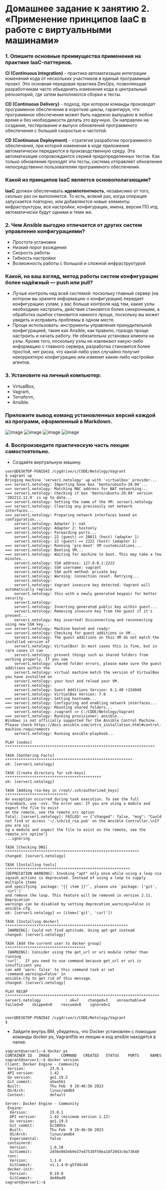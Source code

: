 # Домашнее задание к занятию 2. «Применение принципов IaaC в работе с виртуальными машинами»


### 1. Опишите основные преимущества применения на практике IaaC-паттернов.

**CI (Continuous Integration)** - практика автоматизации интеграции изменений кода от нескольких участников в единый программный проект.
Это основная передовая практика DevOps, позволяющая разработчикам часто объединять
изменения кода в центральный репозиторий, где затем выполняются сборки и тесты.

**CD (Continuous Delivery)** - подход, при котором команды производят программное обеспечение в короткие циклы,
гарантируя, что программное обеспечение может быть надежно выпущено в любое время и
без необходимости делать это вручную. Он направлен на создание, тестирование и выпуск обновлений
программного обеспечения с большей скоростью и частотой.

**CD (Continuous Deployment)** - стратегия разработки программного обеспечения, при которой изменения в коде приложения
автоматически передаются в производственную среду. Эта автоматизация сопровождается серией предопределенных тестов.
Как только обновления проходят эти тесты, система отправляет обновления непосредственно пользователям программного обеспечения.

### Какой из принципов IaaC является основополагающим?
**IaaC** должен обеспечивать **идемпотентность**, независимо от того, сколько раз он выполняется.
То есть, всякий раз, когда операция запускается повторно, или добавляются новые элементы инфраструктуры,
все настройки, конфигурации, имена, версии ПО итд. автоматически будут одними и теми же.


### 2. Чем Ansible выгодно отличается от других систем управление конфигурациями?
- Простота установки
- Низкий порог вхождения
- Скорость работы
- Гибкость настройки
- Возможность работы с большой и сложной инфраструктурой

### Какой, на ваш взгляд, метод работы систем конфигурации более надёжный — push или pull?

- Лучше контроль над всей системой: поскольку главный сервер (на котором вы храните информацию о конфигурации) передает конфигурацию узлам,
у вас больше контроля над тем, какие узлы необходимо настроить, действия становятся более синхронными,
а обработка ошибок становится намного проще, поскольку вы может увидеть и исправить проблемы в одном месте.
- Проще использовать: инструменты управления принудительной конфигурацией, такие как Ansible, как правило, гораздо проще настроить и начать работу.
Не обязательна установка клиента на узлы. Кроме того, поскольку узлы не извлекают какую-либо информацию с главного сервера,
разработка становится более простой, нет риска, что какой-либо узел случайно получит некорректную конфигурацию или изменит какие-либо настройки агентов.

### 3. Установите на личный компьютер:
- VirtualBox,
- Vagrant,
- Terraform,
- Ansible.
### Приложите вывод команд установленных версий каждой из программ, оформленный в Markdown.

![image](Capture10.PNG)
![image](Capture11.PNG)
![image](Capture12.PNG)
![image](Capture13.PNG)

### 4. Воспроизведите практическую часть лекции самостоятельно.
- Создайте виртуальную машину.
```
user@DESKTOP-PGNID4I /cygdrive/c/CODE/Netology/Vagrant
$ vagrant up
Bringing machine 'server1.netology' up with 'virtualbox' provider...
==> server1.netology: Importing base box 'bento/ubuntu-20.04'...
==> server1.netology: Matching MAC address for NAT networking...
==> server1.netology: Checking if box 'bento/ubuntu-20.04' version '202212.11.0' is up to date...
==> server1.netology: Setting the name of the VM: server1.netology
==> server1.netology: Clearing any previously set network interfaces...
==> server1.netology: Preparing network interfaces based on configuration...
    server1.netology: Adapter 1: nat
    server1.netology: Adapter 2: hostonly
==> server1.netology: Forwarding ports...
    server1.netology: 22 (guest) => 20011 (host) (adapter 1)
    server1.netology: 22 (guest) => 2222 (host) (adapter 1)
==> server1.netology: Running 'pre-boot' VM customizations...
==> server1.netology: Booting VM...
==> server1.netology: Waiting for machine to boot. This may take a few minutes...
    server1.netology: SSH address: 127.0.0.1:2222
    server1.netology: SSH username: vagrant
    server1.netology: SSH auth method: private key
    server1.netology: Warning: Connection reset. Retrying...
    server1.netology:
    server1.netology: Vagrant insecure key detected. Vagrant will automatically replace
    server1.netology: this with a newly generated keypair for better security.
    server1.netology:
    server1.netology: Inserting generated public key within guest...
    server1.netology: Removing insecure key from the guest if it's present...
    server1.netology: Key inserted! Disconnecting and reconnecting using new SSH key...
==> server1.netology: Machine booted and ready!
==> server1.netology: Checking for guest additions in VM...
    server1.netology: The guest additions on this VM do not match the installed version of
    server1.netology: VirtualBox! In most cases this is fine, but in rare cases it can
    server1.netology: prevent things such as shared folders from working properly. If you see
    server1.netology: shared folder errors, please make sure the guest additions within the
    server1.netology: virtual machine match the version of VirtualBox you have installed on
    server1.netology: your host and reload your VM.
    server1.netology:
    server1.netology: Guest Additions Version: 6.1.40 r154048
    server1.netology: VirtualBox Version: 7.0
==> server1.netology: Setting hostname...
==> server1.netology: Configuring and enabling network interfaces...
==> server1.netology: Mounting shared folders...
    server1.netology: /vagrant => C:/CODE/Netology/Vagrant
==> server1.netology: Running provisioner: ansible...
Windows is not officially supported for the Ansible Control Machine.
Please check https://docs.ansible.com/intro_installation.html#control-machine-requirements
    server1.netology: Running ansible-playbook...

PLAY [nodes] *******************************************************************

TASK [Gathering Facts] *********************************************************
ok: [server1.netology]

TASK [Create directory for ssh-keys] *******************************************
ok: [server1.netology]

TASK [Adding rsa-key in /root/.ssh/authorized_keys] ****************************
An exception occurred during task execution. To see the full traceback, use -vvv. The error was: If you are using a module and expect the file to exist
on the remote, see the remote_src option
fatal: [server1.netology]: FAILED! => {"changed": false, "msg": "Could not find or access '~/.ssh/id_rsa.pub' on the Ansible Controller.\nIf you are usi
ng a module and expect the file to exist on the remote, see the remote_src option"}
...ignoring

TASK [Checking DNS] ************************************************************
changed: [server1.netology]

TASK [Installing tools] ********************************************************
[DEPRECATION WARNING]: Invoking "apt" only once while using a loop via
squash_actions is deprecated. Instead of using a loop to supply multiple items
and specifying `package: "{{ item }}"`, please use `package: ['git', 'curl']`
and remove the loop. This feature will be removed in version 2.11. Deprecation
warnings can be disabled by setting deprecation_warnings=False in ansible.cfg.
ok: [server1.netology] => (item=['git', 'curl'])

TASK [Installing docker] *******************************************************
 [WARNING]: Could not find aptitude. Using apt-get instead
changed: [server1.netology]

TASK [Add the current user to docker group] ************************************
 [WARNING]: Consider using the get_url or uri module rather than running
'curl'.  If you need to use command because get_url or uri is insufficient you
can add 'warn: false' to this command task or set 'command_warnings=False' in
ansible.cfg to get rid of this message.
changed: [server1.netology]

PLAY RECAP *********************************************************************
server1.netology           : ok=7    changed=3    unreachable=0    failed=0    skipped=0    rescued=0    ignored=1


user@DESKTOP-PGNID4I /cygdrive/c/CODE/Netology/Vagrant
$
```
- Зайдите внутрь ВМ, убедитесь, что Docker установлен с помощью команды docker ps, Vagrantfile из лекции и код ansible находятся в папке.
```
vagrant@server1:~$ docker ps
CONTAINER ID   IMAGE     COMMAND   CREATED   STATUS    PORTS     NAMES
vagrant@server1:~$ docker version
Client: Docker Engine - Community
 Version:           23.0.1
 API version:       1.42
 Go version:        go1.19.5
 Git commit:        a5ee5b1
 Built:             Thu Feb  9 19:46:56 2023
 OS/Arch:           linux/amd64
 Context:           default

Server: Docker Engine - Community
 Engine:
  Version:          23.0.1
  API version:      1.42 (minimum version 1.12)
  Go version:       go1.19.5
  Git commit:       bc3805a
  Built:            Thu Feb  9 19:46:56 2023
  OS/Arch:          linux/amd64
  Experimental:     false
 containerd:
  Version:          1.6.18
  GitCommit:        2456e983eb9e37e47538f59ea18f2043c9a73640
 runc:
  Version:          1.1.4
  GitCommit:        v1.1.4-0-g5fd4c4d
 docker-init:
  Version:          0.19.0
  GitCommit:        de40ad0
vagrant@server1:~$
```

